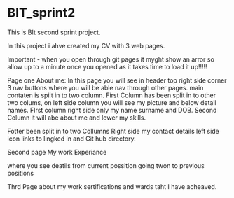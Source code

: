 # BIT_sprint2

This is BIt second sprint project.

In this project i ahve created my CV with 3 web pages.

Important - when you open through git pages it myght show an arror so allow up to a minute once you opened as it takes time to load it up!!!!!

Page one About me:
In this page you will see in header top right side corner 3 nav buttons where you will be able nav through other pages.
main contaten is spilt in to two column.
First Column has been split in to other two colums, on left side column you will see my picture and below detail names.
FIrst column right side only my name surname and DOB.
Second Column it will abe about me and lower my skills.

Fotter been split in to two Collumns
Right side my contact details
left side icon links to lingked in and Git hub directory.


Second page My work Experiance

where you see deatils from current possition going twon to previous positions


Thrd Page about my work sertifications and wards taht I have acheaved.

